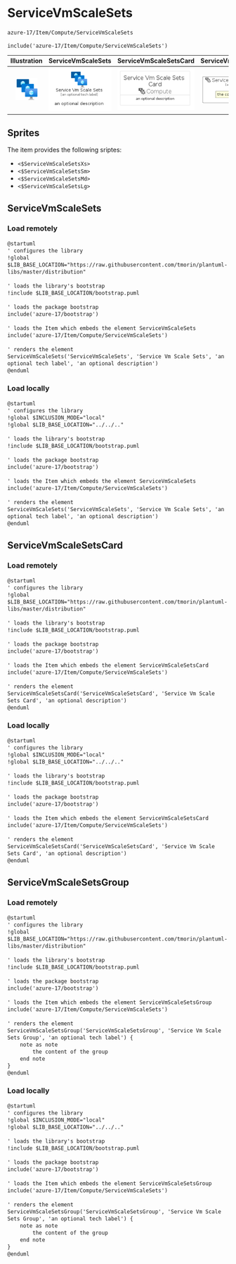 # ServiceVmScaleSets


```text
azure-17/Item/Compute/ServiceVmScaleSets
```

```text
include('azure-17/Item/Compute/ServiceVmScaleSets')
```



| Illustration | ServiceVmScaleSets | ServiceVmScaleSetsCard | ServiceVmScaleSetsGroup |
| :---: | :---: | :---: | :---: |
| ![illustration for Illustration](../../../azure-17/Item/Compute/ServiceVmScaleSets.png) | ![illustration for ServiceVmScaleSets](../../../azure-17/Item/Compute/ServiceVmScaleSets.Local.png) | ![illustration for ServiceVmScaleSetsCard](../../../azure-17/Item/Compute/ServiceVmScaleSetsCard.Local.png) | ![illustration for ServiceVmScaleSetsGroup](../../../azure-17/Item/Compute/ServiceVmScaleSetsGroup.Local.png) |



## Sprites
The item provides the following sriptes:

- `<$ServiceVmScaleSetsXs>`
- `<$ServiceVmScaleSetsSm>`
- `<$ServiceVmScaleSetsMd>`
- `<$ServiceVmScaleSetsLg>`





## ServiceVmScaleSets

### Load remotely
```plantuml
@startuml
' configures the library
!global $LIB_BASE_LOCATION="https://raw.githubusercontent.com/tmorin/plantuml-libs/master/distribution"

' loads the library's bootstrap
!include $LIB_BASE_LOCATION/bootstrap.puml

' loads the package bootstrap
include('azure-17/bootstrap')

' loads the Item which embeds the element ServiceVmScaleSets
include('azure-17/Item/Compute/ServiceVmScaleSets')

' renders the element
ServiceVmScaleSets('ServiceVmScaleSets', 'Service Vm Scale Sets', 'an optional tech label', 'an optional description')
@enduml
```

### Load locally
```plantuml
@startuml
' configures the library
!global $INCLUSION_MODE="local"
!global $LIB_BASE_LOCATION="../../.."

' loads the library's bootstrap
!include $LIB_BASE_LOCATION/bootstrap.puml

' loads the package bootstrap
include('azure-17/bootstrap')

' loads the Item which embeds the element ServiceVmScaleSets
include('azure-17/Item/Compute/ServiceVmScaleSets')

' renders the element
ServiceVmScaleSets('ServiceVmScaleSets', 'Service Vm Scale Sets', 'an optional tech label', 'an optional description')
@enduml
```

## ServiceVmScaleSetsCard

### Load remotely
```plantuml
@startuml
' configures the library
!global $LIB_BASE_LOCATION="https://raw.githubusercontent.com/tmorin/plantuml-libs/master/distribution"

' loads the library's bootstrap
!include $LIB_BASE_LOCATION/bootstrap.puml

' loads the package bootstrap
include('azure-17/bootstrap')

' loads the Item which embeds the element ServiceVmScaleSetsCard
include('azure-17/Item/Compute/ServiceVmScaleSets')

' renders the element
ServiceVmScaleSetsCard('ServiceVmScaleSetsCard', 'Service Vm Scale Sets Card', 'an optional description')
@enduml
```

### Load locally
```plantuml
@startuml
' configures the library
!global $INCLUSION_MODE="local"
!global $LIB_BASE_LOCATION="../../.."

' loads the library's bootstrap
!include $LIB_BASE_LOCATION/bootstrap.puml

' loads the package bootstrap
include('azure-17/bootstrap')

' loads the Item which embeds the element ServiceVmScaleSetsCard
include('azure-17/Item/Compute/ServiceVmScaleSets')

' renders the element
ServiceVmScaleSetsCard('ServiceVmScaleSetsCard', 'Service Vm Scale Sets Card', 'an optional description')
@enduml
```

## ServiceVmScaleSetsGroup

### Load remotely
```plantuml
@startuml
' configures the library
!global $LIB_BASE_LOCATION="https://raw.githubusercontent.com/tmorin/plantuml-libs/master/distribution"

' loads the library's bootstrap
!include $LIB_BASE_LOCATION/bootstrap.puml

' loads the package bootstrap
include('azure-17/bootstrap')

' loads the Item which embeds the element ServiceVmScaleSetsGroup
include('azure-17/Item/Compute/ServiceVmScaleSets')

' renders the element
ServiceVmScaleSetsGroup('ServiceVmScaleSetsGroup', 'Service Vm Scale Sets Group', 'an optional tech label') {
    note as note
        the content of the group
    end note
}
@enduml
```

### Load locally
```plantuml
@startuml
' configures the library
!global $INCLUSION_MODE="local"
!global $LIB_BASE_LOCATION="../../.."

' loads the library's bootstrap
!include $LIB_BASE_LOCATION/bootstrap.puml

' loads the package bootstrap
include('azure-17/bootstrap')

' loads the Item which embeds the element ServiceVmScaleSetsGroup
include('azure-17/Item/Compute/ServiceVmScaleSets')

' renders the element
ServiceVmScaleSetsGroup('ServiceVmScaleSetsGroup', 'Service Vm Scale Sets Group', 'an optional tech label') {
    note as note
        the content of the group
    end note
}
@enduml
```

